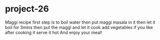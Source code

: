 # project-26
Maggi recipe
first step is to boil water
then put maggi masala in it
then let it boil for 3mins
then put the maggi and let it cook
add vegetables if you like
after cooking it serve it hot
And enjoy your meal!
